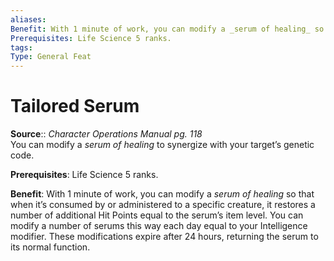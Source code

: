 ```yaml
---
aliases: 
Benefit: With 1 minute of work, you can modify a _serum of healing_ so that when it’s consumed by or administered to a specific creature, it restores a number of additional Hit Points equal to the serum’s item level. You can modify a number of serums this way each day equal to your Intelligence modifier. These modifications expire after 24 hours, returning the serum to its normal function.
Prerequisites: Life Science 5 ranks.
tags: 
Type: General Feat
---
```


# Tailored Serum

**Source**:: _Character Operations Manual pg. 118_  
You can modify a _serum of healing_ to synergize with your target’s genetic code.

**Prerequisites**: Life Science 5 ranks.

**Benefit**: With 1 minute of work, you can modify a _serum of healing_ so that when it’s consumed by or administered to a specific creature, it restores a number of additional Hit Points equal to the serum’s item level. You can modify a number of serums this way each day equal to your Intelligence modifier. These modifications expire after 24 hours, returning the serum to its normal function.
